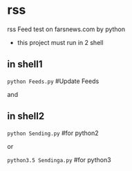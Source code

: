 # rss
rss Feed test on farsnews.com by python

* this project must run in 2 shell

## in shell1

`python Feeds.py`     #Update Feeds

and

## in shell2
`python Sending.py`    #for python2
 
 or 
 
`python3.5 Sendinga.py`    #for python3
 
 
